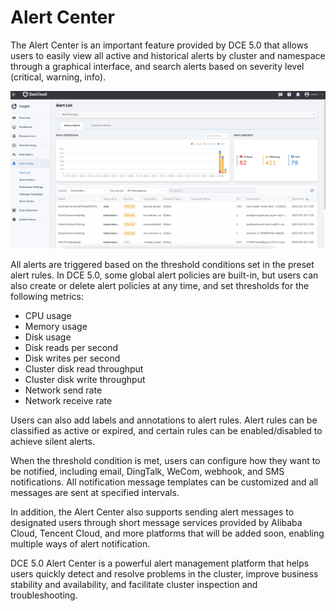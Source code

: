 # Alert Center

The Alert Center is an important feature provided by DCE 5.0 that allows users
to easily view all active and historical alerts by cluster and namespace through
a graphical interface, and search alerts based on severity level (critical, warning, info).

![alert list](../../images/alert01.png)

All alerts are triggered based on the threshold conditions set in the preset alert rules.
In DCE 5.0, some global alert policies are built-in, but users can also create or delete
alert policies at any time, and set thresholds for the following metrics:

- CPU usage
- Memory usage
- Disk usage
- Disk reads per second
- Disk writes per second
- Cluster disk read throughput
- Cluster disk write throughput
- Network send rate
- Network receive rate

Users can also add labels and annotations to alert rules. Alert rules can be classified as
active or expired, and certain rules can be enabled/disabled to achieve silent alerts.

When the threshold condition is met, users can configure how they want to be notified,
including email, DingTalk, WeCom, webhook, and SMS notifications. All notification
message templates can be customized and all messages are sent at specified intervals.

In addition, the Alert Center also supports sending alert messages to designated users
through short message services provided by Alibaba Cloud, Tencent Cloud, and more platforms
that will be added soon, enabling multiple ways of alert notification.

DCE 5.0 Alert Center is a powerful alert management platform that helps users
quickly detect and resolve problems in the cluster, improve business stability and availability,
and facilitate cluster inspection and troubleshooting.
